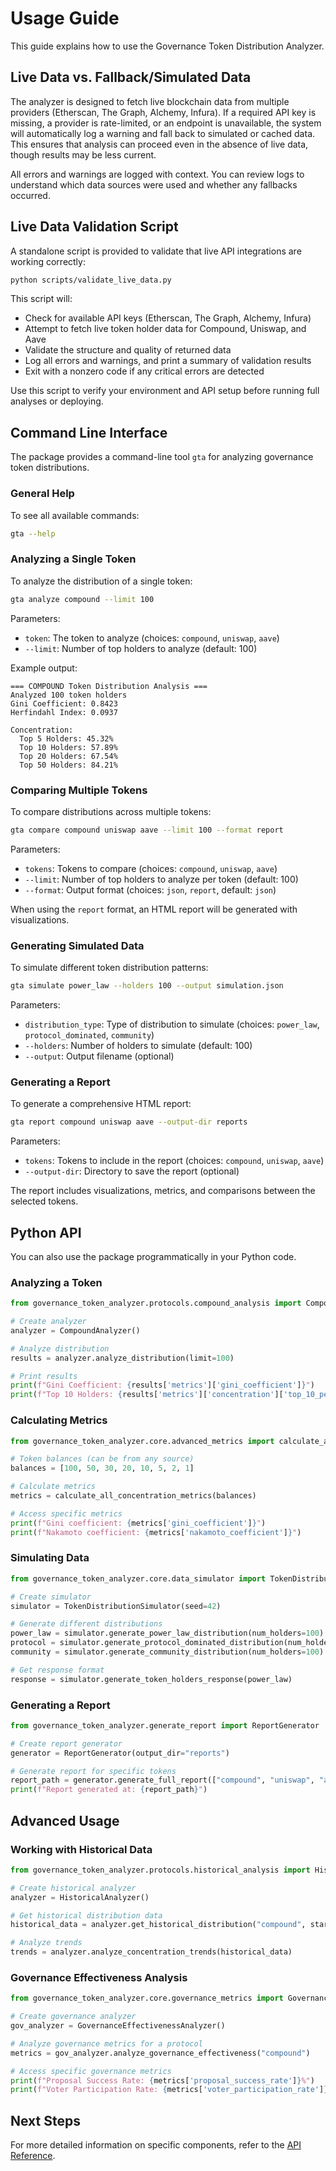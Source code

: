 # Usage Guide

This guide explains how to use the Governance Token Distribution Analyzer.

## Live Data vs. Fallback/Simulated Data

The analyzer is designed to fetch live blockchain data from multiple providers (Etherscan, The Graph, Alchemy, Infura). If a required API key is missing, a provider is rate-limited, or an endpoint is unavailable, the system will automatically log a warning and fall back to simulated or cached data. This ensures that analysis can proceed even in the absence of live data, though results may be less current.

All errors and warnings are logged with context. You can review logs to understand which data sources were used and whether any fallbacks occurred.

## Live Data Validation Script

A standalone script is provided to validate that live API integrations are working correctly:

```bash
python scripts/validate_live_data.py
```

This script will:
- Check for available API keys (Etherscan, The Graph, Alchemy, Infura)
- Attempt to fetch live token holder data for Compound, Uniswap, and Aave
- Validate the structure and quality of returned data
- Log all errors and warnings, and print a summary of validation results
- Exit with a nonzero code if any critical errors are detected

Use this script to verify your environment and API setup before running full analyses or deploying.

## Command Line Interface

The package provides a command-line tool `gta` for analyzing governance token distributions.

### General Help

To see all available commands:

```bash
gta --help
```

### Analyzing a Single Token

To analyze the distribution of a single token:

```bash
gta analyze compound --limit 100
```

Parameters:
- `token`: The token to analyze (choices: `compound`, `uniswap`, `aave`)
- `--limit`: Number of top holders to analyze (default: 100)

Example output:
```
=== COMPOUND Token Distribution Analysis ===
Analyzed 100 token holders
Gini Coefficient: 0.8423
Herfindahl Index: 0.0937

Concentration:
  Top 5 Holders: 45.32%
  Top 10 Holders: 57.89%
  Top 20 Holders: 67.54%
  Top 50 Holders: 84.21%
```

### Comparing Multiple Tokens

To compare distributions across multiple tokens:

```bash
gta compare compound uniswap aave --limit 100 --format report
```

Parameters:
- `tokens`: Tokens to compare (choices: `compound`, `uniswap`, `aave`)
- `--limit`: Number of top holders to analyze per token (default: 100)
- `--format`: Output format (choices: `json`, `report`, default: `json`)

When using the `report` format, an HTML report will be generated with visualizations.

### Generating Simulated Data

To simulate different token distribution patterns:

```bash
gta simulate power_law --holders 100 --output simulation.json
```

Parameters:
- `distribution_type`: Type of distribution to simulate (choices: `power_law`, `protocol_dominated`, `community`)
- `--holders`: Number of holders to simulate (default: 100)
- `--output`: Output filename (optional)

### Generating a Report

To generate a comprehensive HTML report:

```bash
gta report compound uniswap aave --output-dir reports
```

Parameters:
- `tokens`: Tokens to include in the report (choices: `compound`, `uniswap`, `aave`)
- `--output-dir`: Directory to save the report (optional)

The report includes visualizations, metrics, and comparisons between the selected tokens.

## Python API

You can also use the package programmatically in your Python code.

### Analyzing a Token

```python
from governance_token_analyzer.protocols.compound_analysis import CompoundAnalyzer

# Create analyzer
analyzer = CompoundAnalyzer()

# Analyze distribution
results = analyzer.analyze_distribution(limit=100)

# Print results
print(f"Gini Coefficient: {results['metrics']['gini_coefficient']}")
print(f"Top 10 Holders: {results['metrics']['concentration']['top_10_percentage']}%")
```

### Calculating Metrics

```python
from governance_token_analyzer.core.advanced_metrics import calculate_all_concentration_metrics

# Token balances (can be from any source)
balances = [100, 50, 30, 20, 10, 5, 2, 1]

# Calculate metrics
metrics = calculate_all_concentration_metrics(balances)

# Access specific metrics
print(f"Gini coefficient: {metrics['gini_coefficient']}")
print(f"Nakamoto coefficient: {metrics['nakamoto_coefficient']}")
```

### Simulating Data

```python
from governance_token_analyzer.core.data_simulator import TokenDistributionSimulator

# Create simulator
simulator = TokenDistributionSimulator(seed=42)

# Generate different distributions
power_law = simulator.generate_power_law_distribution(num_holders=100)
protocol = simulator.generate_protocol_dominated_distribution(num_holders=100)
community = simulator.generate_community_distribution(num_holders=100)

# Get response format
response = simulator.generate_token_holders_response(power_law)
```

### Generating a Report

```python
from governance_token_analyzer.generate_report import ReportGenerator

# Create report generator
generator = ReportGenerator(output_dir="reports")

# Generate report for specific tokens
report_path = generator.generate_full_report(["compound", "uniswap", "aave"])
print(f"Report generated at: {report_path}")
```

## Advanced Usage

### Working with Historical Data

```python
from governance_token_analyzer.protocols.historical_analysis import HistoricalAnalyzer

# Create historical analyzer
analyzer = HistoricalAnalyzer()

# Get historical distribution data
historical_data = analyzer.get_historical_distribution("compound", start_date="2020-06-01", end_date="2023-01-01")

# Analyze trends
trends = analyzer.analyze_concentration_trends(historical_data)
```

### Governance Effectiveness Analysis

```python
from governance_token_analyzer.core.governance_metrics import GovernanceEffectivenessAnalyzer

# Create governance analyzer
gov_analyzer = GovernanceEffectivenessAnalyzer()

# Analyze governance metrics for a protocol
metrics = gov_analyzer.analyze_governance_effectiveness("compound")

# Access specific governance metrics
print(f"Proposal Success Rate: {metrics['proposal_success_rate']}%")
print(f"Voter Participation Rate: {metrics['voter_participation_rate']}%")
```

## Next Steps

For more detailed information on specific components, refer to the [API Reference](api_reference.md). 